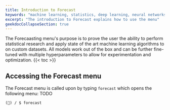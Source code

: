 ```yaml
---
title: Introduction to Forecast
keywords: "machine learning, statistics, deep learning, neural networks, time series, research, feature engineering, hyperparameters"
excerpt: "The introduction to Forecast explains how to use the menu"
geekdocCollapseSection: true
---
```

The Forecaasting menu's purpose is to prove the user the ability to perform statistical research and apply state of the art machine learning algorithms to on custom datasets. All models work out of the box and can be further fine-tuned with multiple hyperparameters to allow for experimentation and optimization.
{{< toc >}}

## Accessing the Forecast menu

The Forecast menu is called upon by typing `forecast` which opens the following menu: TODO
```
(🦋) / $ forecast
```
